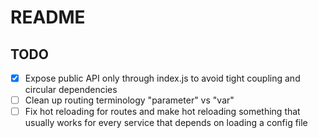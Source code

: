 # README

## TODO

- [x] Expose public API only through index.js to avoid tight coupling and circular dependencies
- [ ] Clean up routing terminology "parameter" vs "var"
- [ ] Fix hot reloading for routes and make hot reloading something that usually works for 
      every service that depends on loading a config file
